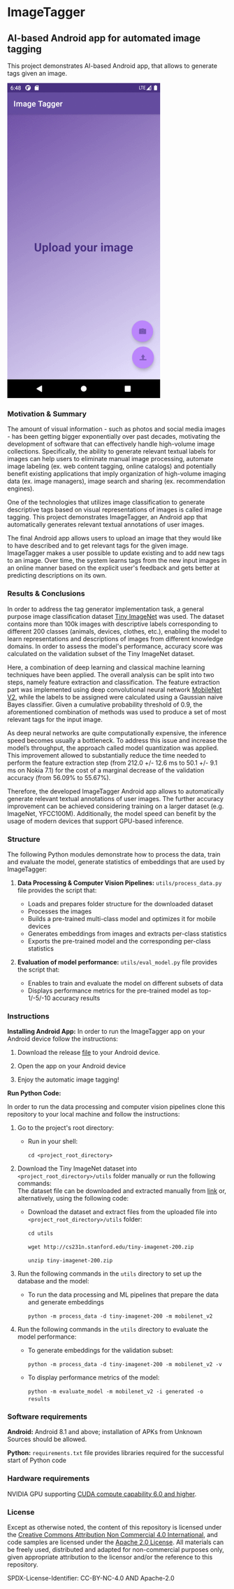 # ImageTagger
## AI-based Android app for automated image tagging

This project demonstrates AI-based Android app, that allows to generate tags given an image.

![](utils/images/image-tagger.gif)

### Motivation & Summary

The amount of visual information - such as photos and social media images - has been getting bigger exponentially over past decades, motivating the development of software that can effectively handle high-volume image collections.
Specifically, the ability to generate relevant textual labels for images can help users to eliminate manual image processing, automate image labeling (ex. web content tagging, online catalogs) and potentially benefit existing applications that imply organization of high-volume imaging data (ex. image managers), image search and sharing (ex. recommendation engines).

One of the technologies that utilizes image classification to generate descriptive tags based on visual representations of images is called image tagging.
This project demonstrates ImageTagger, an Android app that automatically generates relevant textual annotations of user images. 

The final Android app allows users to upload an image that they would like to have described and to get relevant tags for the given image.
ImageTagger makes a user possible to update existing and to add new tags to an image.
Over time, the system learns tags from the new input images in an online manner based on the explicit user's feedback and gets better at predicting descriptions on its own.

### Results & Conclusions

In order to address the tag generator implementation task, a general purpose image classification dataset [Tiny ImageNet](http://cs231n.stanford.edu/reports/2017/pdfs/930.pdf) was used. 
The dataset contains more than 100k images with descriptive labels corresponding to different 200 classes (animals, devices, clothes, etc.), enabling the model to learn representations and descriptions of images from different knowledge domains.
In order to assess the model's performance, accuracy score was calculated on the validation subset of the Tiny ImageNet dataset.

Here, a combination of deep learning and classical machine learning techniques have been applied.
The overall analysis can be split into two steps, namely feature extraction and classification. 
The feature extraction part was implemented using deep convolutional neural network [MobileNet V2](https://arxiv.org/abs/1801.04381), while the labels to be assigned were calculated using a Gaussian naive Bayes classifier. 
Given a cumulative probability threshold of 0.9, the aforementioned combination of methods was used to produce a set of most relevant tags for the input image. 
 
 
As deep neural networks are quite computationally expensive, the inference speed becomes usually a bottleneck. 
To address this issue and increase the model’s throughput, the approach called model quantization was applied. 
This improvement allowed to substantially reduce the time needed to perform the feature extraction step (from 212.0 +/- 12.6 ms to 50.1 +/- 9.1 ms on Nokia 7.1) for the cost of a marginal decrease of the validation accuracy (from 56.09% to 55.67%). 

Therefore, the developed ImageTagger Android app allows to automatically generate relevant textual annotations of user images.
The further accuracy improvement can be achieved considering training on a larger dataset (e.g. ImageNet, YFCC100M). 
Additionally, the model speed can benefit by the usage of modern devices that support GPU-based inference.


### Structure
The following Python modules demonstrate how to process the data, train and evaluate the model, generate statistics of embeddings that are used by ImageTagger: 

1. **Data Processing & Computer Vision Pipelines:** 
`utils/process_data.py` file provides the script that:

    - Loads and prepares folder structure for the downloaded dataset
    - Processes the images
    - Builds a pre-trained multi-class model and optimizes it for mobile devices
    - Generates embeddings from images and extracts per-class statistics
    - Exports the pre-trained model and the corresponding per-class statistics

2. **Evaluation of model performance:** 
`utils/eval_model.py` file provides the script that: 

    - Enables to train and evaluate the model on different subsets of data
    - Displays performance metrics for the pre-trained model as top-1/-5/-10 accuracy results 

### Instructions

**Installing Android App:**
In order to run the ImageTagger app on your Android device follow the instructions:

1. Download the release [file](https://github.com/slipnitskaya/image-tagger/releases/download/v1.0-alpha/image-tagger-v1.0-alpha.apk) to your Android device.

2. Open the app on your Android device

3. Enjoy the automatic image tagging!

**Run Python Code:** 

In order to run the data processing and computer vision pipelines clone this repository to your local machine and follow the instructions:
 
1. Go to the project's root directory:
    - Run in your shell:
        
        `cd <project_root_directory>`

2. Download the Tiny ImageNet dataset into `<project_root_directory>/utils` folder manually or run the following commands:  
    The dataset file can be downloaded and extracted manually from [link](http://cs231n.stanford.edu/tiny-imagenet-200.zip) or, alternatively, using the following code:

    - Download the dataset and extract files from the uploaded file into `<project_root_directory>/utils` folder:
        
        `cd utils`
        
        `wget http://cs231n.stanford.edu/tiny-imagenet-200.zip`
        
        `unzip tiny-imagenet-200.zip`
    
3. Run the following commands in the `utils` directory to set up the database and the model:

    - To run the data processing and ML pipelines that prepare the data and generate embeddings
        
        `python -m process_data -d tiny-imagenet-200 -m mobilenet_v2`

4. Run the following commands in the `utils` directory to evaluate the model performance:

    - To generate embeddings for the validation subset:
        
        `python -m process_data -d tiny-imagenet-200 -m mobilenet_v2 -v`
    - To display performance metrics of the model:
        
        `python -m evaluate_model -m mobilenet_v2 -i generated -o results`

### Software requirements
**Android:** Android 8.1 and above; installation of APKs from Unknown Sources should be allowed.

**Python:** `requirements.txt` file provides libraries required for the successful start of Python code

### Hardware requirements
NVIDIA GPU supporting [CUDA compute capability 6.0 and higher](https://developer.nvidia.com/cuda-gpus).

### License
Except as otherwise noted, the content of this repository is licensed under the [Creative Commons Attribution Non Commercial 4.0 International](https://creativecommons.org/licenses/by-nc/4.0/legalcode), and code samples are licensed under the [Apache 2.0 License](https://www.apache.org/licenses/LICENSE-2.0). All materials can be freely used, distributed and adapted for non-commercial purposes only, given appropriate attribution to the licensor and/or the reference to this repository.

SPDX-License-Identifier: CC-BY-NC-4.0 AND Apache-2.0
